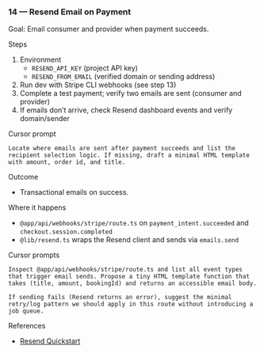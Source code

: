 ### 14 — Resend Email on Payment

Goal: Email consumer and provider when payment succeeds.

Steps
1) Environment
   - `RESEND_API_KEY` (project API key)
   - `RESEND_FROM_EMAIL` (verified domain or sending address)
2) Run dev with Stripe CLI webhooks (see step 13)
3) Complete a test payment; verify two emails are sent (consumer and provider)
4) If emails don’t arrive, check Resend dashboard events and verify domain/sender

Cursor prompt
```
Locate where emails are sent after payment succeeds and list the recipient selection logic. If missing, draft a minimal HTML template with amount, order id, and title.
```

Outcome
- Transactional emails on success.

Where it happens
- `@app/api/webhooks/stripe/route.ts` on `payment_intent.succeeded` and `checkout.session.completed`
- `@lib/resend.ts` wraps the Resend client and sends via `emails.send`

Cursor prompts
```
Inspect @app/api/webhooks/stripe/route.ts and list all event types that trigger email sends. Propose a tiny HTML template function that takes (title, amount, bookingId) and returns an accessible email body.
```

```
If sending fails (Resend returns an error), suggest the minimal retry/log pattern we should apply in this route without introducing a job queue.
```

References
- [Resend Quickstart](https://resend.com/docs)


